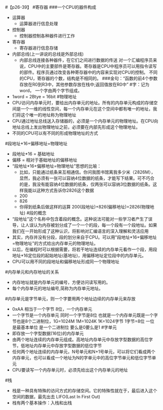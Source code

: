 #【p26-39】
#寄存器
###一个CPU的器件构成
- 运算器
  - 运算器进行信息处理
- 控制器
  - 控制器控制各种器件进行工作
- 寄存器
  - 寄存器进行信息存储
- 内部总线(上一讲说的总线是外部总线)
  - 内部总线连接各种器件，在它们之间进行数据的传送
对一个汇编程序员来说，CPU中的主要部件是寄存器。寄存器是CPU中程序员可以用指令读写的部件。程序员通过改变各种寄存器中的内容来实现对CPU的控制。
不同的CPU，寄存器的个数，结构是不相同的。
###金句：“函数的前4个参数存放在R0到R3中，其他参数存放在栈中;返回值放在R0中”
#字：记为word， 一个字由两个字节组成。
- 1word = 2Btye = 16bit
#物理地址
- CPU访问内存单元时，要给出内存单元的地址。所有的内存单元构成的存储空间是一个一维的线性空间，每一个内存单元在这个空间中都有唯一的地址，我们将这个唯一的地址称为物理地址
- CPU通过地址总线送入存储器的，必须是一个内存单元的物理地址。在CPU向地址总线上发出物理地址之前，必须要在内部先形成这个物理地址。
- 不同的CPU可以有不同的形成物理地址的方式

#段地址*16+偏移地址=物理地址
- 段地址*16 = 基础地址
- 偏移 = 相对于基础地址的偏移地址
- “段地址*16+偏移地址=物理地址”思想的比喻：
  - 比如，只能通过纸条来互相通信。你问我图书馆离我多少米（2826M），显然，我必须有一张可以容纳4位数据的纸条，才能写下结果。可不巧合的是，我没有能容纳4位数据的纸条，仅两张可以容纳3位数据的纸条。这样我能以这种方式告诉你2826这个数据
  - 200
  - 826
  - 你得到纸条后做这样的运算 200(段地址)+826(偏移地址)=2826(物理地址)
#段的概念
- “段地址”这个名称中包含着段的概念。这种说法可能对一些学习者产生了误导，让人误认为内存被划分成了一个一个的段，每一个段有一个段地址。如果我们在一开始形成了这种认识，将影响对汇编语言的深入理解和灵活应用
- 其实，内存并没有分段，段的划分来自于CPU。可以用"段地址*16+偏移地址=物理地址"的方式给出内存单元的物理地址。
- 以后，在编程时可以根据需要，将若干地址连续的内存单元看作一个段，用段地址*16定位段的起始地址(基地址)，用偏移地址定位段中的内存单元。
- CPU可以用不同的段地址和偏移地址形成同一个物理地址

#内存单元和内存地址的关系
- 内存地址就是内存单元的编号，方便访问读写用的。
- 每个内存单元的地址编号,简称为内存单元地址。

#内存单元是字节单元，则一个字要用两个地址边续的内存单元来存放
- 0xAA 相当于一个字节  8位，一个内存单元
- 一个字节是一个内存单元 同时一个字节是8位 也就是一个内存单元既是一个字节也是8个二进制位，1G=1024M 1M=1024K 1K=1024字节 1字节=8位 一位是最基本单位 是一个二进制位 要么是0要么是1 
#字单元
- 即存放一个字型数据(16位)的内存单元
- 由两个地址连续的内存单元组成。高地址内存单元中存放字型数据的高位字节，低地址内存单元中存放字型数据的低位字节
- 任何两个地址连续的内存单元，N号单元和N+1号单元，可以将它们看成两个内存单元，也可以看成一个地址为N的字单元中的高位字节单元和低位字节单元
- CPU要读写一个内存单元时，必须先给出这个内存单元的地址

#栈
- 栈是一种具有特殊的访问方式的存储空间。它的特殊性就在于，最后进入这个空间的数据，最先出去 LIFO(Last In First Out)
- 栈有两个基本操作：入栈和出栈